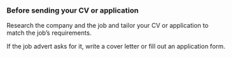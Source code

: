 ###  **Before sending your CV or application**

Research the company and the job and tailor your CV or application to match
the job’s requirements.

If the job advert asks for it, write a cover letter or fill out an application
form.
